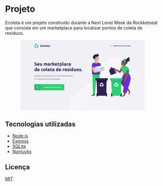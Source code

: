 # Projeto

Ecoleta é um projeto construído durante a Next Level Week da Rockketseat que consiste em um marketplace para localizar pontos de coleta de resíduos.

<p align="center">
  <img alt="Ecoleta" src=".github/ecoleta.png" width="80%">
</p>

## Tecnologias utilizadas

- [Node.js](https://nodejs.org/en/)
- [Express](https://expressjs.com/pt-br/)
- [SQLite](https://www.sqlite.org/index.html)
- [Nunjucks](https://mozilla.github.io/nunjucks/)

## Licença
[MIT](https://choosealicense.com/licenses/mit/)
